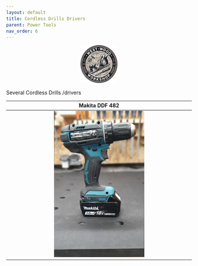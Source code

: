 ```yaml
---
layout: default
title: Cordless Drills Drivers
parent: Power Tools
nav_order: 6
---
```


<p align="center"> <img src="../media/www_logo.png" width="20%" height="20%"/> </p>

Several Cordless Drills /drivers


|                                                           Makita DDF 482                                                           |
|:----------------------------------------------------------------------------------------------------------------------------------:|
| [<img alt="image" height="25%" src="/media/Makita_DDF_482.jpg" width="50%"/>](https://garlatti.github.io/media/Makita_DDF_482.jpg) | 